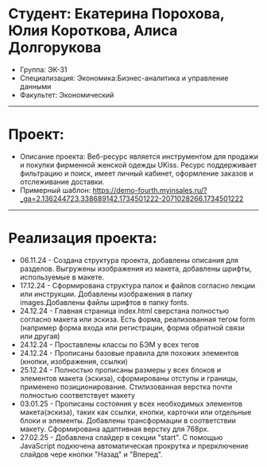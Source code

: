 # Студент: Екатерина Порохова, Юлия Короткова, Алиса Долгорукова
- Группа: ЭК-31
- Специализация: Экономика:Бизнес-аналитика и управление данными
- Факультет: Экономический
---
# Проект: 
- Описание проекта: Веб-ресурс является инструментом для продажи и покупки фирменной женской одежды UKiss. Ресурс поддерживает фильтрацию и поиск, имеет личный кабинет, оформление заказов и отслеживание доставки.
- Примерный шаблон: https://demo-fourth.myinsales.ru/?_ga=2.136244723.338689142.1734501222-2071028266.1734501222
---
# Реализация проекта:
- 06.11.24 - Создана структура проекта, добавлены описания для разделов. Выгружены изображения из макета, добавлены шрифты, используемые в макете. 
- 17.12.24 - Сформирована структура папок и файлов согласно лекции или инструкции. Добавлены изображения в папку images.Добавлены файлы шрифтов в папку fonts.
- 24.12.24 - Главная страница index.html сверстана полностью согласно макета или эскиза. Есть форма, реализованная тегом form (например форма входа или регистрации, форма обратной связи или другая)
- 24.12.24 - Проставлены классы по БЭМ у всех тегов
- 24.12.24 - Прописаны базовые правила для похожих элементов (кнопки, изображения, ссылки)
- 25.12.24 - Полностью прописаны размеры у всех блоков и элементов макета (эскиза), сформированы отступы и границы, применено позиционирование. Стилизованная верстка почти полностью соответствует макету 
- 03.01.25 - Прописаны состояния у всех необходимых элементов макета(эскиза), таких как ссылки, кнопки, карточки или отдельные блоки и элементы. Добавлены трансформации в соответствии макету. Сформирована адаптивная верстку для 768px.
- 27.02.25 - Добавлена слайдер в секции "start". С помощью JavaScript подкючена автоматическая прокрутка и прерключение слайдов чере кнопки "Назад" и "Вперед".